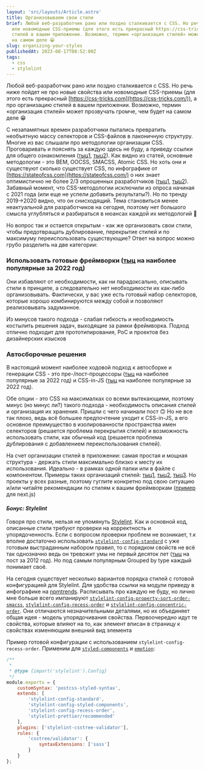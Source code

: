 ```yaml
---
layout: 'src/layouts/Article.astro'
title: Организовываем свои стили
brief: Любой веб-разработчик рано или поздно сталкивается с CSS. Но речь ниже пойдет не про новые свойства
  или новомодные CSS-приемы (для этого есть прекрасный https://css-tricks.com/), а про организацию
  стилей в вашем приложении. Возможно, термин «организация стилей» может прозвучать громче, чем будет
  на самом деле 😁
slug: organizing-your-styles
publishedAt: 2023-08-17T08:52:00Z
tags:
  - css
  - stylelint
---
```


Любой веб-разработчик рано или поздно сталкивается с CSS. Но речь ниже пойдет не про новые свойства
или новомодные CSS-приемы (для этого есть
прекрасный [https://css-tricks.com](https://css-tricks.com/)), а про организацию
стилей в вашем приложении. Возможно, термин «организация стилей» может прозвучать громче, чем будет
на самом деле 😁

С незапамятных времен разработчики пытались превратить необъятную массу селекторов и CSS-файлов в
лаконичную структуру. Многие из вас слышали про методологии организации CSS. Проговаривать и
пояснять за каждую здесь не буду, а приведу ссылки для общего
ознакомления ([тыц1](https://css-tricks.com/methods-organize-css/), [тыц2](https://www.creativebloq.com/features/a-web-designers-guide-to-css-methodologies)).
Как видно
из статей, основные методологии - это BEM, OOCSS, SMACSS, Atomic CSS. Но хоть они и существуют
сколько существует CSS, по инфографике от [https://stateofcss.com](https://stateofcss.com/) о них
знает оптимистично не более
2/3 опрошенных
разработчиков ([тыц1](https://2019.stateofcss.com/technologies/methodologies/), [тыц2](https://2020.stateofcss.com/en-US/technologies/methodologies/)).
Забавный момент, что CSS-методологии исключили из опроса
начиная с 2021 года (или еще не успели добавить результаты?). Но по тренду 2019->2020 видно, что он
снисходящий. Тема становиться менее неактуальной для разработчиков на сегодня, поэтому нет большого
смысла углубляться и разбираться в нюансах каждой их методологий 👹

Но вопрос так и остается открытым - как же организовать свои стили, чтобы предотвращать
дублирование, перекрытие стилей и по максимуму переиспользовать существующие? Ответ на вопрос можно
грубо разделить на две категории:

### Использовать готовые фреймворки ([тыц](https://2022.stateofcss.com/en-US/css-frameworks/) на наиболее популярные за 2022 год)

Они избавляют от необходимости, как ни парадоксально, описывать стили в принципе, а следовательно
нет необходимости их как-либо организовывать. Фактически, у вас уже есть готовый набор селекторов,
которые хорошо комбинируются между собой и позволяют реализовывать задуманное.

Из минусов такого подхода - слабая гибкость и необходимость костылить решения задач, выходящие за
рамки фреймворка. Подход отлично подходит для прототипирования, PoC и проектов без дизайнерских
изысков

### Автосборочные решения

В настоящий момент наиболее ходовой подход к автосборке и генерации CSS - это
пре-/пост-процессоры ([тыц](https://2022.stateofcss.com/en-US/other-tools/) на наиболее популярные
за 2022 год) и CSS-in-JS ([тыц](https://2022.stateofcss.com/en-US/css-in-js/) на наиболее популярные
за 2022 год).

Обе опции - это CSS на максималках со всеми вытекающими, поэтому минус (но минус ли?) такого
подхода - необходимость описания стилей и организация их хранения. Пришли с чего начинали пост 🙃 Но
не все так плохо, ведь всё большее предпочтение уходит к CSS-in-JS, а его основное преимущество в
изолированности пространства имен селекторов (решается проблема перекрытия стилей) и возможность
использовать стили, как обычный код (решается проблема дублирования с добавлением переиспользования
стилей).

На счет организации стилей в приложении: самая простая и мощная структура - держать стили
максимально близко к месту их использования. Идеально - в рамках одной папки или в файле с
компонентом. Примеры таких организаций
стилей: [тыц1](https://blog.logrocket.com/styling-react-5-ways-style-react-apps/), [тыц2](https://www.taniarascia.com/react-architecture-directory-structure/), [тыц3](https://medium.com/@kmathy/angular-tips-and-tricks-for-css-structure-cb73fa50f0e8).
Но проекты у всех разные, поэтому
гуглите конкретно под свою ситуацию и/или читайте рекомендации по стилям к вашим
фреймворкам ([пример](https://nextjs.org/docs/app/building-your-application/styling)
для next.js)

#### _Бонус: Stylelint_

Говоря про стили, нельзя не упомянуть [Stylelint](https://stylelint.io/). Как и основной код,
описанные стили требуют
проверки на корректность и упорядоченность. Если с вопросом проверки проблем не возникает, т.к
вполне достаточно
использовать [`stylelint-config-standard`](https://www.npmjs.com/package/stylelint-config-standard)
с уже готовым выстраданным набором правил,
то с порядком свойств не всё так однозначно ведь он тревожит умы не первый десяток
лет ([тыц](https://css-tricks.com/poll-results-how-do-you-order-your-css-properties/) на пост
за 2012 год). Но под самым популярным Grouped by type каждый понимает своё.

На сегодня существует несколько вариантов порядка стилей с готовой конфигурацией для Stylelint. Для
удобства ссылки на модули приведу в инфографике
на [npmtrends](https://npmtrends.com/stylelint-config-clean-order-vs-stylelint-config-concentric-order-vs-stylelint-config-idiomatic-order-vs-stylelint-config-property-sort-order-smacss-vs-stylelint-config-rational-order-vs-stylelint-config-recess-order).
Расписывать про каждую не буду, но
лично мне больше всего
импанируют [`stylelint-config-property-sort-order-smacss`](https://www.npmjs.com/package/stylelint-config-property-sort-order-smacss),
[`stylelint-config-recess-order`](https://npmjs.com/package/stylelint-config-recess-order)
и [`stylelint-config-concentric-order`](https://www.npmjs.com/package/stylelint-config-concentric-order).
Они отличаются незначительными
деталями, но их объединяет общая идея - модель упорядочивания свойства. Первоочередно идут те
свойства, которые влияют на то, как элемент вписан в страницу к свойствах изменяющим внешний вид
элемента

Пример готовой конфигурации с использованием `stylelint-config-recess-order`.
Применим для [`styled-components`](https://styled-components.com/)
и [`emotion`](https://emotion.sh/):

```js title="stylelint.config.cjs"
/**
 *
 * @type {import('stylelint').Config}
 */
module.exports = {
    customSyntax: 'postcss-styled-syntax',
    extends: [
        'stylelint-config-standard',
        'stylelint-config-styled-components',
        'stylelint-config-recess-order',
        'stylelint-prettier/recommended'
    ],
    plugins: ['stylelint-csstree-validator'],
    rules: {
        'csstree/validator': {
            syntaxExtensions: ['sass']
        }
    }
};
```

